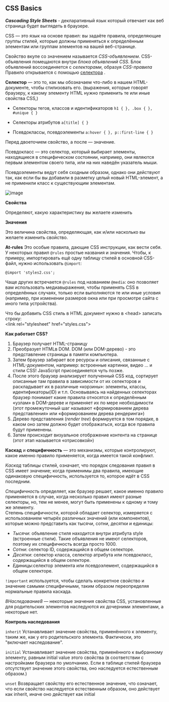 CSS Basics
---
***Cascading Style Sheets*** - декларативный язык который отвечает как веб страница будет выглядеть в браузере.

CSS — это язык на основе правил: вы задаёте правила, определяющие группы стилей, которые должны применяться к определённым элементам или группам элементов на вашей веб-странице.

Свойство вкупе со значением называется *CSS-объявлением*. CSS-объявления помещаются внутри *блока объявлений CSS*. Блок объявлений воссоединяется с *селекторами*, образуя *CSS-правила*
Правило открывается с помощью [селектора](https://developer.mozilla.org/ru/docs/Glossary/CSS_Selector) .

**Селектор** — это то, как мы обозначаем что-либо в нашем HTML-документе, чтобы стилизовать его. (выражения, которые говорят браузеру, к какому элементу HTML нужно применить те или иные свойства CSS,)

- Селекторы тегов, классов и идентификаторов `h1 { }, .box { }, #unique { }`

- Селекторы атрибутов  `a[title] { }`

- Псевдоклассы, псевдоэлементы `a:hover { }, p::first-line { }`

Перед двоеточием  свойство, а после  — значение.  

Псевдокласс — это селектор, который выбирает элементы, находящиеся в специфическом состоянии, например, они являются первым элементом своего типа, или на них наведён указатель мыши.

Псевдоэлементы ведут себя сходным образом, однако они действуют так, как если бы вы добавили в разметку целый новый HTML-элемент, а не применили класс к существующим элементам.  

![image](https://user-images.githubusercontent.com/92056073/153611985-f5b56420-4cfc-40c7-b7f2-5aa1d3160dfe.png)

**Свойства**

Определяют, какую характеристику вы желаете изменить

**Значения**

Это величина свойства, определяющая, как и/или насколько вы желаете изменить свойство.


**At-rules** Это особые правила, дающие CSS инструкции, как вести себя. У некоторых правил `@rules` простые названия и значения. Чтобы, к примеру, импортировать ещё одну таблицу стилей в основной CSS-файл, нужно использовать `@import`:

`@import 'styles2.css';`

Чаще других встречается `@rules` под названием `@media`: оно позволяет вам использовать медиавыражения, чтобы применять CSS в определённых случаях, только если выполняются те или иные условия (например, при изменении размеров окна или при просмотре сайта с иного типа устройства).

Что бы добавить CSS стиль в HTML документ нужно в \<head> записать строку:  
\<link rel="stylesheet" href="styles.css">

**Как работает CSS?**

1. Браузер получает HTML-страницу
2. Преобразует HTMLв DOM. DOM (или DOM-дерево) - это представление страницы в памяти компьютера.
3. Затем браузер забирает все ресурсы и описания, связанные с HTML-документом, например: встроенные картинки, видео ... и стили CSS! JavaScript присоединяется чуть позже.
4. После этого браузер анализирует полученный CSS код, сортирует описанные там правила в зависимости от их селекторов и раскладывает их в различные «корзины»: элементы, классы, идентификаторы(ID) и т.п. Основываясь на найденных селекторах браузер понимает какие правила относятся к определённым «узлам» в DOM-дереве и применяет их по мере необходимости (этот промежуточный шаг называют «формированием дерева представления» или «формированием дерева рендеринга»)
5. Дерево представления (*render tree*) формируется в том порядке, в каком оно затем должно будет отображаться, когда все правила будут применены.
6. Затем происходит визуальное отображение контента на странице (этот этап называется «отрисовкой»)

**Каскад** и **специфичность** — это механизмы, которые контролируют, какое именно правило применяется, когда имеется такой конфликт.

*Каскад* таблицы стилей, означает, что порядок следования правил в CSS имеет значение; когда применимы два правила, имеющие одинаковую специфичность, используется то, которое идёт в CSS последним.

*Специфичность* определяет, как браузер решает, какое именно правило применяется в случае, когда несколько правил имеют разные селекторы, но, тем не менее, могут быть применены к одному и тому же элементу.  
Степень специфичности, которой обладает селектор, измеряется с использованием четырёх различных значений (или компонентов), которые можно представить как тысячи, сотни, десятки и единицы:

- *Тысячи*:  объявление стиля находится внутри атрибута style (встроенные стили). Такие объявления не имеют селекторов, поэтому их специфичность всегда просто 1000.
- *Сотни*: селектор ID, содержащийся в общем селекторе.
- *Десятки*: селектор класса, селектор атрибута или псевдокласс, содержащийся в общем селекторе.
- *Единицы*:селектор элемента или псевдоэлемент, содержащийся в общем селекторе.


`!important`  используется, чтобы сделать конкретное свойство и значение самыми специфичными, таким образом переопределяя нормальные правила каскада.


*8Наследование8* — некоторые значения свойства CSS, установленные для родительских элементов наследуются их дочерними элементами, а некоторые нет.  

**Контроль наследования**    

`inherit` Устанавливает значение свойства, применённого к элементу, таким же, как у его родительского элемента. Фактически, это "включает наследование".  

`initial` Устанавливает значение свойства, применённого к выбранному элементу, равным initial value этого свойства (в соответствии с настройками браузера по умолчанию. Если в таблице стилей браузера отсутствует значение этого свойства, оно наследуется естественным образом.)  

`unset` Возвращает свойству его естественное значение, что означает, что если свойство наследуется естественным образом, оно действует как inherit, иначе оно действует как initial









